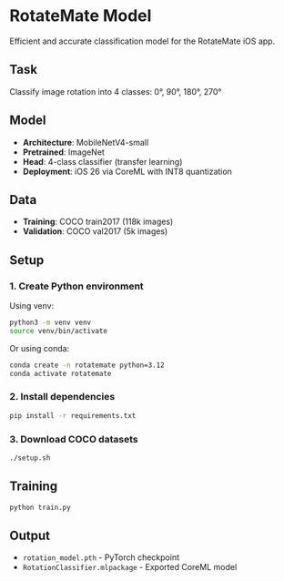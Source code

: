 # RotateMate Model

Efficient and accurate classification model for the RotateMate iOS app.

## Task
Classify image rotation into 4 classes: 0°, 90°, 180°, 270°

## Model
- **Architecture**: MobileNetV4-small
- **Pretrained**: ImageNet
- **Head**: 4-class classifier (transfer learning)
- **Deployment**: iOS 26 via CoreML with INT8 quantization

## Data
- **Training**: COCO train2017 (118k images)
- **Validation**: COCO val2017 (5k images)

## Setup

### 1. Create Python environment
Using venv:
```bash
python3 -m venv venv
source venv/bin/activate
```

Or using conda:
```bash
conda create -n rotatemate python=3.12
conda activate rotatemate
```

### 2. Install dependencies
```bash
pip install -r requirements.txt
```

### 3. Download COCO datasets
```bash
./setup.sh
```

## Training
```bash
python train.py
```

## Output
- `rotation_model.pth` - PyTorch checkpoint
- `RotationClassifier.mlpackage` - Exported CoreML model
